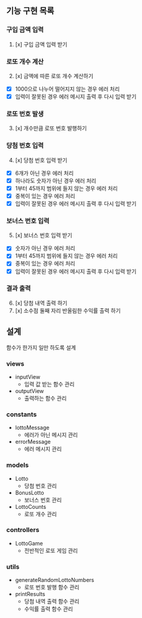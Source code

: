## 기능 구현 목록
### 구입 금액 입력
1. [x] 구입 금액 입력 받기
### 로또 개수 계산
2. [x] 금액에 따른 로또 개수 계산하기
- [x] 1000으로 나누어 떨어지지 않는 경우 에러 처리
- [x] 입력이 잘못된 경우 에러 메시지 출력 후 다시 입력 받기
### 로또 번호 발생
3. [x] 개수만큼 로또 번호 발행하기
### 당첨 번호 입력
4. [x] 당첨 번호 입력 받기
- [x] 6개가 아닌 경우 에러 처리
- [x] 하나라도 숫자가 아닌 경우 에러 처리
- [x] 1부터 45까지 범위에 들지 않는 경우 에러 처리
- [x] 중복이 있는 경우 에러 처리
- [x] 입력이 잘못된 경우 에러 메시지 출력 후 다시 입력 받기
### 보너스 번호 입력
5. [x] 보너스 번호 입력 받기
- [x] 숫자가 아닌 경우 에러 처리
- [x] 1부터 45까지 범위에 들지 않는 경우 에러 처리
- [x] 중복이 있는 경우 에러 처리
- [x] 입력이 잘못된 경우 에러 메시지 출력 후 다시 입력 받기
### 결과 출력
6. [x] 당첨 내역 출력 하기
7. [x] 소수점 둘째 자리 반올림한 수익률 출력 하기


## 설계
함수가 한가지 일만 하도록 설계
### views
- inputView
    - 입력 값 받는 함수 관리
- outputView
    - 출력하는 함수 관리

### constants
- lottoMessage
    - 에러가 아닌 메시지 관리
- errorMessage
    - 에러 메시지 관리

### models
- Lotto
    - 당첨 번호 관리
- BonusLotto
    - 보너스 번호 관리
- LottoCounts
    - 로또 개수 관리

### controllers
- LottoGame
    - 전반적인 로또 게임 관리

### utils
- generateRandomLottoNumbers
    - 로또 번호 발행 함수 관리
- printResults
    - 당첨 내역 출력 함수 관리
    - 수익률 출력 함수 관리